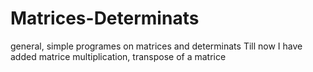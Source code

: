 # Matrices-Determinats

general, simple programes on matrices and determinats
Till now I have added matrice multiplication, transpose of a matrice
